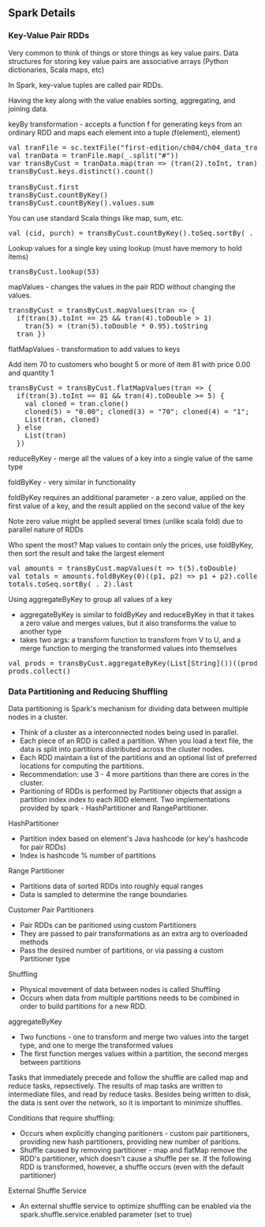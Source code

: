 ## Spark Details

### Key-Value Pair RDDs

Very common to think of things or store things as key value pairs. Data structures
for storing key value pairs are associative arrays (Python dictionaries,
Scala maps, etc)

In Spark, key-value tuples are called pair RDDs.

Having the key along with the value enables sorting, aggregating, and joining data.

keyBy transformation - accepts a function f for generating keys from an ordinary
RDD and maps each element into a tuple (f(element), element)

<pre>
val tranFile = sc.textFile("first-edition/ch04/ch04_data_transactions.txt")
val tranData = tranFile.map(_.split("#"))
var transByCust = tranData.map(tran => (tran(2).toInt, tran))
transByCust.keys.distinct().count()

transByCust.first
transByCust.countByKey()
transByCust.countByKey().values.sum
</pre>

You can use standard Scala things like map, sum, etc.

<pre>
val (cid, purch) = transByCust.countByKey().toSeq.sortBy(_._2).last
</pre>

Lookup values for a single key using lookup (must have memory to hold items)

<pre>
transByCust.lookup(53)
</pre>

mapValues - changes the values in the pair RDD without changing the values.

<pre>
transByCust = transByCust.mapValues(tran => {
  if(tran(3).toInt == 25 && tran(4).toDouble > 1)
    tran(5) = (tran(5).toDouble * 0.95).toString
  tran })
</pre>

flatMapValues - transformation to add values to keys

Add item 70 to customers who bought 5 or more of item 81 with
price 0.00 and quantity 1

<pre>
transByCust = transByCust.flatMapValues(tran => {
  if(tran(3).toInt == 81 && tran(4).toDouble >= 5) {
    val cloned = tran.clone()
    cloned(5) = "0.00"; cloned(3) = "70"; cloned(4) = "1";
    List(tran, cloned)
  } else
    List(tran)
  })
</pre>

reduceByKey - merge all the values of a key into a single value of the same type

foldByKey - very similar in functionality

foldByKey requires an additional parameter - a zero value, applied on the
first value of a key, and the result applied on the second value of the key

Note zero value might be applied several times (unlike scala fold) due to parallel nature
of RDDs

Who spent the most? Map values to contain only the prices, use foldByKey, then
sort the result and take the largest element

<pre>
val amounts = transByCust.mapValues(t => t(5).toDouble)
val totals = amounts.foldByKey(0)((p1, p2) => p1 + p2).collect()
totals.toSeq.sortBy(_._2).last
</pre>

Using aggregateByKey to group all values of a key

* aggregateByKey is similar to foldByKey and reduceByKey in that it takes a zero value
and merges values, but it also transforms the value to another type
* takes two args: a transform function to transform from V to U, and a merge
function to merging the transformed values into themselves


<pre>
val prods = transByCust.aggregateByKey(List[String]())((prods,tran) => prods ::: List(tran(3)),(prods1,prods2) => prods1 ::: prods2)
prods.collect()
</pre>

### Data Partitioning and Reducing Shuffling

Data partitioning is Spark's mechanism for dividing data between multiple nodes in a cluster.

* Think of a cluster as a interconnected nodes being used in parallel.
* Each piece of an RDD is called a partition. When you load a text file, the data is 
split into partitions distributed across the cluster nodes.
* Each RDD maintain a list of the partitions and an optional list of preferred locations
for computing the partitions.
* Recommendation: use 3 - 4 more partitions than there are cores in the cluster.
* Paritioning of RDDs is performed by Partitioner objects that assign a partition index 
index to each RDD element. Two implementations provided by spark - HashPartitioner and
RangePartitioner.

HashPartitioner

* Partition index based on element's Java hashcode (or key's hashcode for pair RDDs)
* Index is hashcode % number of partitions

Range Partitioner

* Partitions data of sorted RDDs into roughly equal ranges
* Data is sampled to determine the range boundaries

Customer Pair Partitioners

* Pair RDDs can be paritioned using custom Partitioners
* They are passed to pair transformations as an extra arg to overloaded
methods
* Pass the desired number of partitions, or via passing a custom Partitioner type

Shuffling

* Physical movement of data between nodes is called Shuffling
* Occurs when data from multiple partitions needs to be combined in order to
build partitions for a new RDD.

aggregateByKey

* Two functions - one to transform and merge two values into the target type, and one
to merge the transformed values
* The first function merges values within a partition, the second merges between partitions

Tasks that immediately precede and follow the shuffle are called map and reduce tasks, repsectively.
The results of map tasks are written to intermediate files, and read by reduce tasks. Besides
being written to disk, the data is sent over the network, so it is important to minimize shuffles.

Conditions that require shuffling:

* Occurs when explicitly changing paritioners - custom pair partitioners, providing new hash partitioners,
providing new number of paritions.
* Shuffle caused by removing partitioner - map and flatMap remove the RDD's 
partitioner, which doesn't cause a shuffle per se. If the following RDD is transformed,
however, a shuffle occurs (even with the default partitioner)

External Shuffle Service

* An external shuffle service to optimize shuffling can be enabled via the 
spark.shuffle.service.enabled parameter (set to true)


